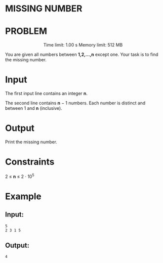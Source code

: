 MISSING NUMBER
==============

# PROBLEM
<p align="center">Time limit: 1.00 s Memory limit: 512 MB</p>

You are given all numbers between **1,2,…,n** except one. Your task is to find the missing number.

# Input

The first input line contains an integer **n**.

The second line contains **n** − 1 numbers. Each number is distinct and between 1 and **n** (inclusive).

# Output

Print the missing number.

# Constraints
2 ≤ **n** ≤ 2 ⋅ 10<sup>5</sup>

# Example

## Input:
```
5
2 3 1 5
```

## Output:
```
4
```